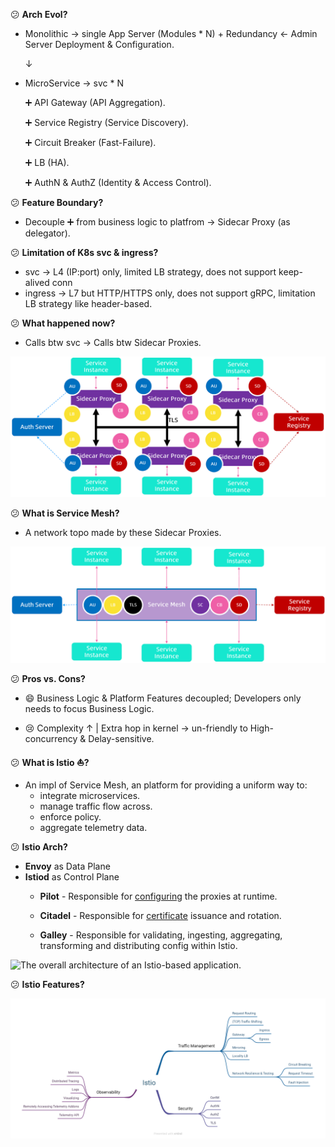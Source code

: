 :confused: **Arch Evol?**

- Monolithic → single App Server (Modules * N) + Redundancy ← Admin Server Deployment & Configuration.

  ↓

- MicroService → svc * N 

  :heavy_plus_sign:  API Gateway (API Aggregation).

  :heavy_plus_sign:  Service Registry (Service Discovery).

  :heavy_plus_sign:  Circuit Breaker (Fast-Failure).

  :heavy_plus_sign:  LB (HA).

  :heavy_plus_sign:  AuthN & AuthZ (Identity & Access Control).



:confused: **Feature Boundary?**

- Decouple :heavy_plus_sign: from business logic to platfrom → Sidecar Proxy (as delegator).



:confused: **Limitation of K8s svc & ingress?**

- svc     → L4 (IP:port) only, limited LB strategy, does not support keep-alived conn
- ingress → L7 but HTTP/HTTPS only, does not support gRPC, limitation LB strategy like header-based.



:confused: **What happened now?**

- Calls btw svc → Calls btw Sidecar Proxies.



<img src="Overview.assets/image-20240610141634062.png" alt="image-20240610141634062" style="zoom: 67%;" />



:confused: **What is Service Mesh?**

- A network topo made by these Sidecar Proxies.



<img src="Overview.assets/image-20240610141725134.png" alt="image-20240610141725134" style="zoom: 67%;" />



:confused: **Pros vs. Cons?**

- :smile: Business Logic & Platform Features decoupled; Developers only needs to focus Business Logic.

- :cry: Complexity ↑ | Extra hop in kernel → un-friendly to High-concurrency & Delay-sensitive.



:confused: **What is Istio ⛵?**

- An impl of Service Mesh, an platform for providing a uniform way to:
  - integrate microservices.
  - manage traffic flow across.
  - enforce policy.
  - aggregate telemetry data.



:confused: **Istio Arch?**

- **Envoy** as Data Plane
- **Istiod** as Control Plane
  - **Pilot** - Responsible for <u>configuring</u> the proxies at runtime.
  - **Citadel** - Responsible for <u>certificate</u> issuance and rotation.

  - **Galley** - Responsible for validating, ingesting, aggregating, transforming and distributing config within Istio.



![The overall architecture of an Istio-based application.](https://istio.io/latest/docs/ops/deployment/architecture/arch.svg)



:confused: **Istio Features?**



<img src="Overview.assets/Istio.png" alt="img" style="zoom: 50%;" />

